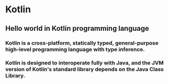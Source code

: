 # Kotlin
## Hello world in Kotlin programming language

### Kotlin is a cross-platform, statically typed, general-purpose high-level programming language with type inference.

### Kotlin is designed to interoperate fully with Java, and the JVM version of Kotlin's standard library depends on the Java Class Library.